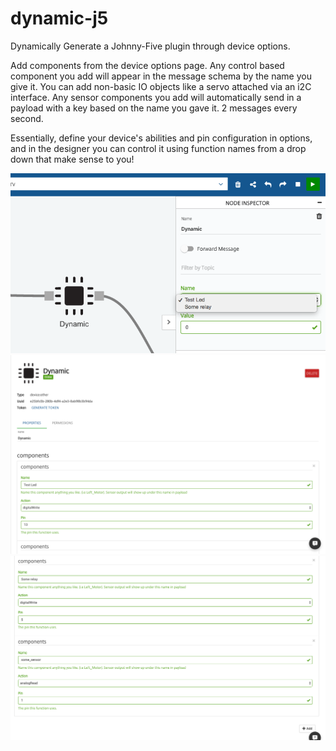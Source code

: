 # dynamic-j5
Dynamically Generate a Johnny-Five plugin through device options.

Add components from the device options page.
Any control based component you add will appear in the message schema by the name you give it.
You can add non-basic IO objects like a servo attached via an i2C interface.
Any sensor components you add will automatically send in a payload with a key based on the name you gave it. 2 messages every second.

Essentially, define your device's abilities and pin configuration in options, and in the designer you can control it using function names from a drop down that make sense to you!

![alt text](https://raw.githubusercontent.com/octoblu/dynamic-j5/master/imgs/1.png "Logo Title Text 1")
![alt text](https://raw.githubusercontent.com/octoblu/dynamic-j5/master/imgs/2.png "Logo Title Text 1")
![alt text](https://raw.githubusercontent.com/octoblu/dynamic-j5/master/imgs/3.png "Logo Title Text 1")

